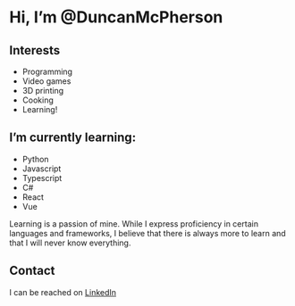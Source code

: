 # Hi, I’m @DuncanMcPherson
## Interests
- Programming
- Video games
- 3D printing
- Cooking
- Learning!
## I’m currently learning:
- Python
- Javascript
- Typescript
- C#
- React
- Vue

Learning is a passion of mine. While I express proficiency in certain languages and frameworks, I believe that there is always more to learn and that I will never know everything.

## Contact

I can be reached on [LinkedIn](https://linkedin.com/in/duncan-mcpherson)
<!---
DuncanMcPherson/DuncanMcPherson is a ✨ special ✨ repository because its `README.md` (this file) appears on your GitHub profile.
You can click the Preview link to take a look at your changes.
--->

